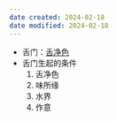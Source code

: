 ```yaml
---
date created: 2024-02-18
date modified: 2024-02-18
---
```

- 舌门：[舌净色](舌净色.md) 
- 舌门生起的条件
    1. 舌净色
    2. 味所缘
    3. 水界
    4. 作意
